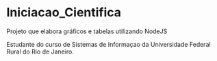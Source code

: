 # Iniciacao_Cientifica
Projeto que elabora gráficos e tabelas utilizando NodeJS


Estudante do curso de Sistemas de Informaçao da Universidade Federal Rural do Rio de Janeiro.
